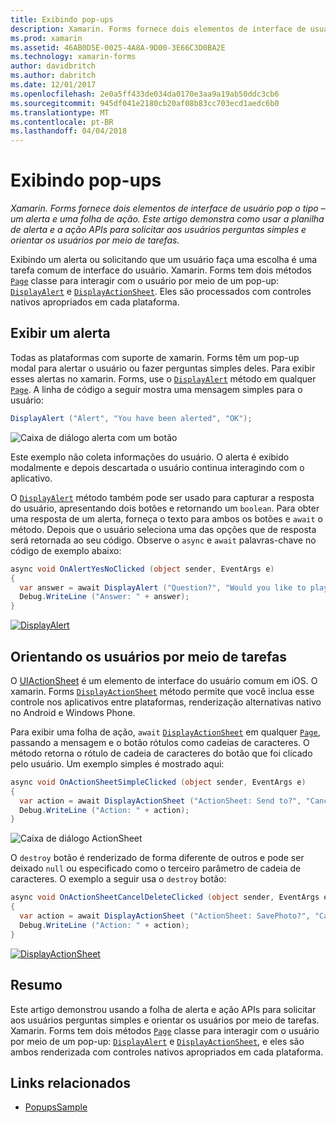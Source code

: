 ```yaml
---
title: Exibindo pop-ups
description: Xamarin. Forms fornece dois elementos de interface de usuário pop o tipo – um alerta e uma folha de ação. Este artigo demonstra como usar a planilha de alerta e a ação APIs para solicitar aos usuários perguntas simples e orientar os usuários por meio de tarefas.
ms.prod: xamarin
ms.assetid: 46AB0D5E-0025-4A8A-9D00-3E66C3D0BA2E
ms.technology: xamarin-forms
author: davidbritch
ms.author: dabritch
ms.date: 12/01/2017
ms.openlocfilehash: 2e0a5ff433de034da0170e3aa9a19ab50ddc3cb6
ms.sourcegitcommit: 945df041e2180cb20af08b83cc703ecd1aedc6b0
ms.translationtype: MT
ms.contentlocale: pt-BR
ms.lasthandoff: 04/04/2018
---
```

# <a name="displaying-pop-ups"></a>Exibindo pop-ups

_Xamarin. Forms fornece dois elementos de interface de usuário pop o tipo – um alerta e uma folha de ação. Este artigo demonstra como usar a planilha de alerta e a ação APIs para solicitar aos usuários perguntas simples e orientar os usuários por meio de tarefas._

Exibindo um alerta ou solicitando que um usuário faça uma escolha é uma tarefa comum de interface do usuário. Xamarin. Forms tem dois métodos [`Page`](https://developer.xamarin.com/api/type/Xamarin.Forms.Page/) classe para interagir com o usuário por meio de um pop-up: [`DisplayAlert`](https://developer.xamarin.com/api/member/Xamarin.Forms.Page.DisplayAlert(System.String,System.String,System.String)/) e [`DisplayActionSheet`](https://developer.xamarin.com/api/member/Xamarin.Forms.Page.DisplayActionSheet(System.String,System.String,System.String,System.String[])/). Eles são processados com controles nativos apropriados em cada plataforma.

## <a name="displaying-an-alert"></a>Exibir um alerta

Todas as plataformas com suporte de xamarin. Forms têm um pop-up modal para alertar o usuário ou fazer perguntas simples deles. Para exibir esses alertas no xamarin. Forms, use o [`DisplayAlert`](https://developer.xamarin.com/api/member/Xamarin.Forms.Page.DisplayAlert(System.String,System.String,System.String)/) método em qualquer [`Page`](https://developer.xamarin.com/api/type/Xamarin.Forms.Page/). A linha de código a seguir mostra uma mensagem simples para o usuário:

```csharp
DisplayAlert ("Alert", "You have been alerted", "OK");
```

![](pop-ups-images/alert.png "Caixa de diálogo alerta com um botão")

Este exemplo não coleta informações do usuário. O alerta é exibido modalmente e depois descartada o usuário continua interagindo com o aplicativo.

O [`DisplayAlert`](https://developer.xamarin.com/api/member/Xamarin.Forms.Page.DisplayAlert(System.String,System.String,System.String)/) método também pode ser usado para capturar a resposta do usuário, apresentando dois botões e retornando um `boolean`. Para obter uma resposta de um alerta, forneça o texto para ambos os botões e `await` o método. Depois que o usuário seleciona uma das opções que de resposta será retornada ao seu código. Observe o `async` e `await` palavras-chave no código de exemplo abaixo:

```csharp
async void OnAlertYesNoClicked (object sender, EventArgs e)
{
  var answer = await DisplayAlert ("Question?", "Would you like to play a game", "Yes", "No");
  Debug.WriteLine ("Answer: " + answer);
}
```

[![DisplayAlert](pop-ups-images/alert2-sml.png "caixa de diálogo com dois botões de alerta")](pop-ups-images/alert2.png#lightbox "caixa de diálogo com dois botões de alerta")

## <a name="guiding-users-through-tasks"></a>Orientando os usuários por meio de tarefas

O [UIActionSheet](https://developer.apple.com/library/ios/documentation/uikit/reference/uiactionsheet_class/Reference/Reference.html) é um elemento de interface do usuário comum em iOS. O xamarin. Forms [`DisplayActionSheet`](https://developer.xamarin.com/api/member/Xamarin.Forms.Page.DisplayActionSheet(System.String,System.String,System.String,System.String[])/) método permite que você inclua esse controle nos aplicativos entre plataformas, renderização alternativas nativo no Android e Windows Phone.

Para exibir uma folha de ação, `await` [`DisplayActionSheet`](https://developer.xamarin.com/api/member/Xamarin.Forms.Page.DisplayActionSheet(System.String,System.String,System.String,System.String[])/) em qualquer [`Page`](https://developer.xamarin.com/api/type/Xamarin.Forms.Page/), passando a mensagem e o botão rótulos como cadeias de caracteres. O método retorna o rótulo de cadeia de caracteres do botão que foi clicado pelo usuário. Um exemplo simples é mostrado aqui:

```csharp
async void OnActionSheetSimpleClicked (object sender, EventArgs e)
{
  var action = await DisplayActionSheet ("ActionSheet: Send to?", "Cancel", null, "Email", "Twitter", "Facebook");
  Debug.WriteLine ("Action: " + action);
}
```

![](pop-ups-images/action.png "Caixa de diálogo ActionSheet")

O `destroy` botão é renderizado de forma diferente de outros e pode ser deixado `null` ou especificado como o terceiro parâmetro de cadeia de caracteres. O exemplo a seguir usa o `destroy` botão:

```csharp
async void OnActionSheetCancelDeleteClicked (object sender, EventArgs e)
{
  var action = await DisplayActionSheet ("ActionSheet: SavePhoto?", "Cancel", "Delete", "Photo Roll", "Email");
  Debug.WriteLine ("Action: " + action);
}
```

[![DisplayActionSheet](pop-ups-images/action2-sml.png "caixa de diálogo de folha de ação com o botão de destruição")](pop-ups-images/action2.png#lightbox "caixa de diálogo de folha de ação com o botão de destruição")

## <a name="summary"></a>Resumo

Este artigo demonstrou usando a folha de alerta e ação APIs para solicitar aos usuários perguntas simples e orientar os usuários por meio de tarefas. Xamarin. Forms tem dois métodos [`Page`](https://developer.xamarin.com/api/type/Xamarin.Forms.Page/) classe para interagir com o usuário por meio de um pop-up: [`DisplayAlert`](https://developer.xamarin.com/api/member/Xamarin.Forms.Page.DisplayAlert(System.String,System.String,System.String)/) e [`DisplayActionSheet`](https://developer.xamarin.com/api/member/Xamarin.Forms.Page.DisplayActionSheet(System.String,System.String,System.String,System.String[])/), e eles são ambos renderizada com controles nativos apropriados em cada plataforma.



## <a name="related-links"></a>Links relacionados

- [PopupsSample](https://developer.xamarin.com/samples/xamarin-forms/Navigation/Pop-ups/)
